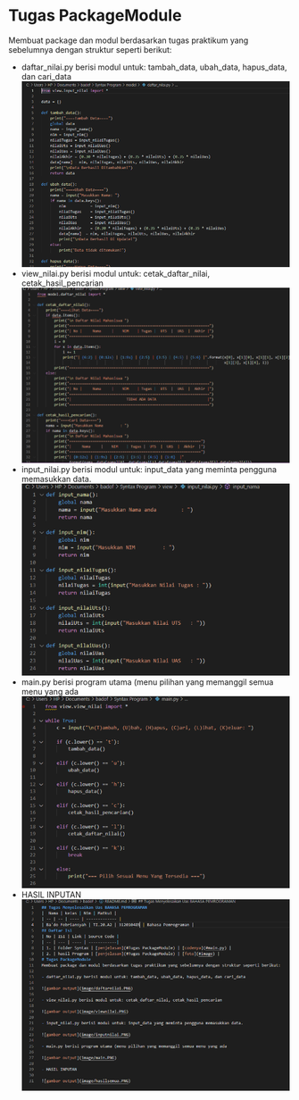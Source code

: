 # Tugas PackageModule
Membuat package dan modul berdasarkan tugas praktikum yang sebelumnya dengan struktur seperti berikut:

- daftar_nilai.py berisi modul untuk: tambah_data, ubah_data, hapus_data, dan cari_data
![gambar output](image/daftarnilai.PNG)
- view_nilai.py berisi modul untuk: cetak_daftar_nilai, cetak_hasil_pencarian
![gambar output](image/viewnilai.PNG)
- input_nilai.py berisi modul untuk: input_data yang meminta pengguna memasukkan data.
![gambar output](image/inputnilai.PNG)
- main.py berisi program utama (menu pilihan yang memanggil semua menu yang ada
![gambar output](image/main.PNG)
- HASIL INPUTAN
![gambar output](image/hasilsemua.PNG)
